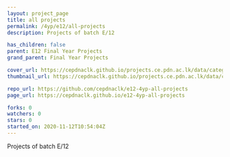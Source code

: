 ```yaml
---
layout: project_page
title: all projects
permalink: /4yp/e12/all-projects
description: Projects of batch E/12

has_children: false
parent: E12 Final Year Projects
grand_parent: Final Year Projects

cover_url: https://cepdnaclk.github.io/projects.ce.pdn.ac.lk/data/categories/4yp/cover_page.jpg
thumbnail_url: https://cepdnaclk.github.io/projects.ce.pdn.ac.lk/data/categories/4yp/thumbnail.jpg

repo_url: https://github.com/cepdnaclk/e12-4yp-all-projects
page_url: https://cepdnaclk.github.io/e12-4yp-all-projects

forks: 0
watchers: 0
stars: 0
started_on: 2020-11-12T10:54:04Z
---
```

Projects of batch E/12

